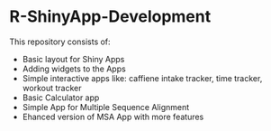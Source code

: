 # R-ShinyApp-Development
This repository consists of:
- Basic layout for Shiny Apps
- Adding widgets to the Apps
- Simple interactive apps like: caffiene intake tracker, time tracker, workout tracker
- Basic Calculator app 
- Simple App for Multiple Sequence Alignment 
- Ehanced version of MSA App with more features
